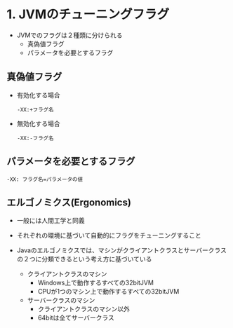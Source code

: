 # 1. JVMのチューニングフラグ

* JVMでのフラグは２種類に分けられる
  * 真偽値フラグ
  * パラメータを必要とするフラグ

## 真偽値フラグ

* 有効化する場合
  ``` flag
  -XX:+フラグ名
  ```

* 無効化する場合
  ``` flag
  -XX:-フラグ名
  ```

## パラメータを必要とするフラグ

``` flag
-XX: フラグ名=パラメータの値
```

## エルゴノミクス(Ergonomics)

* 一般には人間工学と同義

* それぞれの環境に基づいて自動的にフラグをチューニングすること

* Javaのエルゴノミクスでは、マシンがクライアントクラスとサーバークラスの２つに分類できるという考え方に基づいている
  * クライアントクラスのマシン
    * Windows上で動作するすべての32bitJVM
    * CPUが1つのマシン上で動作するすべての32bitJVM
  * サーバークラスのマシン
    * クライアントクラスのマシン以外
    * 64bitは全てサーバークラス